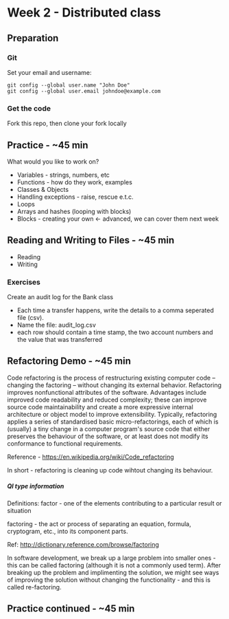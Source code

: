 # Week 2 - Distributed class

## Preparation 
### Git 
Set your email and username:

```
git config --global user.name "John Doe"
git config --global user.email johndoe@example.com
```

### Get the code
Fork this repo, then clone your fork locally

## Practice - ~45 min

What would you like to work on?
* Variables - strings, numbers, etc
* Functions - how do they work, examples
* Classes & Objects
* Handling exceptions - raise, rescue e.t.c.
* Loops
* Arrays and hashes (looping with blocks)
* Blocks - creating your own <- advanced, we can cover them next week

## Reading and Writing to Files - ~45 min
* Reading
* Writing

### Exercises
Create an audit log for the Bank class
* Each time a transfer happens, write the details to a comma seperated file (csv). 
* Name the file: audit_log.csv
* each row should contain a time stamp, the two account numbers and the value that was transferred

## Refactoring Demo - ~45 min

Code refactoring is the process of restructuring existing computer code – changing the factoring – without changing its external behavior. Refactoring improves nonfunctional attributes of the software. Advantages include improved code readability and reduced complexity; these can improve source code maintainability and create a more expressive internal architecture or object model to improve extensibility. Typically, refactoring applies a series of standardised basic micro-refactorings, each of which is (usually) a tiny change in a computer program's source code that either preserves the behaviour of the software, or at least does not modify its conformance to functional requirements.

Reference - https://en.wikipedia.org/wiki/Code_refactoring

In short - refactoring is cleaning up code wihtout changing its behaviour.

##### QI type information
Definitions:
factor - one of the elements contributing to a particular result or situation

factoring - the act or process of separating an equation, formula, cryptogram, etc., into its component parts.

Ref: http://dictionary.reference.com/browse/factoring

In software development, we break up a large problem into smaller ones - this can be called factoring (although it is not a commonly used term). After breaking up the problem and implimenting the solution, we might see ways of improving the solution without changing the functionality - and this is called re-factoring. 

## Practice continued - ~45 min




